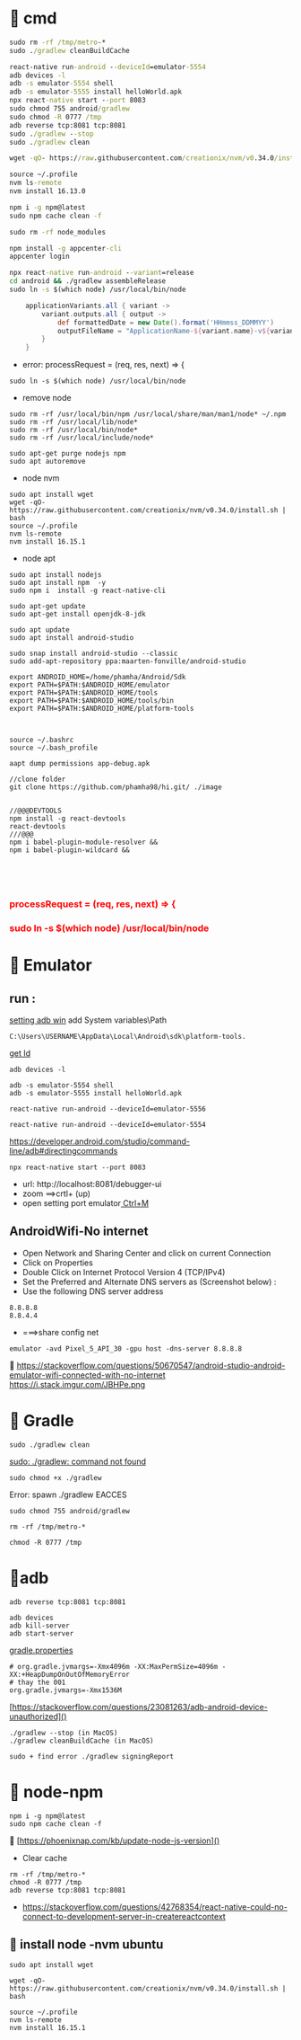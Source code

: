 # 🚀 cmd

```cmd
sudo rm -rf /tmp/metro-*
sudo ./gradlew cleanBuildCache

react-native run-android --deviceId=emulator-5554
adb devices -l
adb -s emulator-5554 shell
adb -s emulator-5555 install helloWorld.apk
npx react-native start --port 8083
sudo chmod 755 android/gradlew
sudo chmod -R 0777 /tmp
adb reverse tcp:8081 tcp:8081
sudo ./gradlew --stop
sudo ./gradlew clean

wget -qO- https://raw.githubusercontent.com/creationix/nvm/v0.34.0/install.sh | bash

source ~/.profile
nvm ls-remote
nvm install 16.13.0

npm i -g npm@latest
sudo npm cache clean -f

sudo rm -rf node_modules

npm install -g appcenter-cli
appcenter login

npx react-native run-android --variant=release
cd android && ./gradlew assembleRelease
sudo ln -s $(which node) /usr/local/bin/node


```

```gradle
    applicationVariants.all { variant ->
        variant.outputs.all { output ->
            def formattedDate = new Date().format('HHmmss_DDMMYY')
            outputFileName = "ApplicationName-${variant.name}-v${variant.versionName}-v${defaultConfig.versionCode}-time_${formattedDate}.apk"
        }
    }
```

- error: processRequest = (req, res, next) => {

```
sudo ln -s $(which node) /usr/local/bin/node
```

- remove node

```
sudo rm -rf /usr/local/bin/npm /usr/local/share/man/man1/node* ~/.npm
sudo rm -rf /usr/local/lib/node*
sudo rm -rf /usr/local/bin/node*
sudo rm -rf /usr/local/include/node*

sudo apt-get purge nodejs npm
sudo apt autoremove
```

- node nvm

```
sudo apt install wget
wget -qO- https://raw.githubusercontent.com/creationix/nvm/v0.34.0/install.sh | bash
source ~/.profile
nvm ls-remote
nvm install 16.15.1
```

- node apt

```
sudo apt install nodejs
sudo apt install npm  -y
sudo npm i  install -g react-native-cli

sudo apt-get update
sudo apt-get install openjdk-8-jdk

sudo apt update
sudo apt install android-studio

sudo snap install android-studio --classic
sudo add-apt-repository ppa:maarten-fonville/android-studio

export ANDROID_HOME=/home/phamha/Android/Sdk
export PATH=$PATH:$ANDROID_HOME/emulator
export PATH=$PATH:$ANDROID_HOME/tools
export PATH=$PATH:$ANDROID_HOME/tools/bin
export PATH=$PATH:$ANDROID_HOME/platform-tools



source ~/.bashrc
source ~/.bash_profile

aapt dump permissions app-debug.apk

//clone folder
git clone https://github.com/phamha98/hi.git/ ./image


//@@@DEVTOOLS
npm install -g react-devtools
react-devtools
///@@@
npm i babel-plugin-module-resolver &&
npm i babel-plugin-wildcard &&





```

<h3 style="color:red">processRequest = (req, res, next) => {</h3>
<h3 style="color:red">sudo ln -s $(which node) /usr/local/bin/node</h3>

# 🚀 Emulator

## run :

[setting adb win]()
add System variables\Path

```
C:\Users\USERNAME\AppData\Local\Android\sdk\platform-tools.
```

[get Id]()

```
adb devices -l
```

```
adb -s emulator-5554 shell
adb -s emulator-5555 install helloWorld.apk
```

```
react-native run-android --deviceId=emulator-5556
```

```
react-native run-android --deviceId=emulator-5554
```

https://developer.android.com/studio/command-line/adb#directingcommands

```
npx react-native start --port 8083
```

- url: http://localhost:8081/debugger-ui
- zoom ==>crtl+ (up)
- open setting port emulator[ Ctrl+M]()

## AndroidWifi-No internet

- Open Network and Sharing Center and click on current Connection
- Click on Properties
- Double Click on Internet Protocol Version 4 (TCP/IPv4)
- Set the Preferred and Alternate DNS servers as (Screenshot below) :
- Use the following DNS server address

```
8.8.8.8
8.8.4.4
```

- ===>share config net

```
emulator -avd Pixel_5_API_30 -gpu host -dns-server 8.8.8.8
```

🚀 https://stackoverflow.com/questions/50670547/android-studio-android-emulator-wifi-connected-with-no-internet
https://i.stack.imgur.com/JBHPe.png

# 🚀 Gradle

```
sudo ./gradlew clean
```

[sudo: ./gradlew: command not found]()

```
sudo chmod +x ./gradlew
```

Error: spawn ./gradlew EACCES

```
sudo chmod 755 android/gradlew
```

```
rm -rf /tmp/metro-*
```

```
chmod -R 0777 /tmp
```

# 🚀adb

```
adb reverse tcp:8081 tcp:8081
```

```
adb devices
adb kill-server
adb start-server
```

[gradle.properties]()

```
# org.gradle.jvmargs=-Xmx4096m -XX:MaxPermSize=4096m -XX:+HeapDumpOnOutOfMemoryError
# thay the 001
org.gradle.jvmargs=-Xmx1536M
```

[https://stackoverflow.com/questions/23081263/adb-android-device-unauthorized]()

```
./gradlew --stop (in MacOS)
./gradlew cleanBuildCache (in MacOS)
```

```
sudo + find error ./gradlew signingReport
```

# 🚀 node-npm

```
npm i -g npm@latest
sudo npm cache clean -f
```

🚀 [https://phoenixnap.com/kb/update-node-js-version]()

- Clear cache

```
rm -rf /tmp/metro-*
chmod -R 0777 /tmp
adb reverse tcp:8081 tcp:8081
```

- https://stackoverflow.com/questions/42768354/react-native-could-no-connect-to-development-server-in-createreactcontext

## 🚀 install node -nvm ubuntu

```
sudo apt install wget
```

```
wget -qO- https://raw.githubusercontent.com/creationix/nvm/v0.34.0/install.sh | bash
```

```
source ~/.profile
nvm ls-remote
nvm install 16.15.1
```
